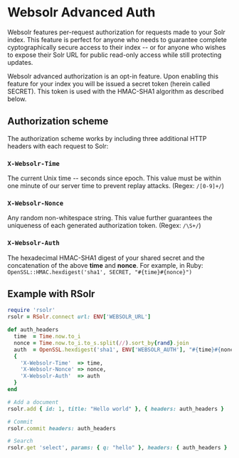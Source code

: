 # Websolr Advanced Auth

Websolr features per-request authorization for requests made to your Solr
index.  This feature is perfect for anyone who needs to guarantee complete
cyptographically secure access to their index -- or for anyone who wishes to
expose their Solr URL for public read-only access while still protecting
updates.

Websolr advanced authorization is an opt-in feature. Upon enabling this feature
for your index you will be issued a secret token (herein called SECRET). This
token is used with the HMAC-SHA1 algorithm as described below.

## Authorization scheme

The authorization scheme works by including three additional HTTP headers with
each request to Solr:

### `X-Websolr-Time`

The current Unix time -- seconds since epoch. This value must be within one
minute of our server time to prevent replay attacks.  (Regex: `/[0-9]+/`)

### `X-Websolr-Nonce`

Any random non-whitespace string. This value further guarantees the uniqueness
of each generated authorization token. (Regex: `/\S+/`)

### `X-Websolr-Auth`

The hexadecimal HMAC-SHA1 digest of your shared secret and the concatenation of
the above **time** and **nonce**. For example, in Ruby:
`OpenSSL::HMAC.hexdigest('sha1', SECRET, "#{time}#{nonce}")`

## Example with RSolr

```ruby
require 'rsolr'
rsolr = RSolr.connect url: ENV['WEBSOLR_URL']

def auth_headers
  time  = Time.now.to_i
  nonce = Time.now.to_i.to_s.split(//).sort_by{rand}.join
  auth  = OpenSSL.hexdigest('sha1', ENV['WEBSOLR_AUTH'], "#{time}#{nonce}")
  {
    'X-Websolr-Time'  => time,
    'X-Websolr-Nonce' => nonce,
    'X-Websolr-Auth'  => auth
  }
end

# Add a document
rsolr.add { id: 1, title: "Hello world" }, { headers: auth_headers }

# Commit
rsolr.commit headers: auth_headers

# Search
rsolr.get 'select', params: { q: "hello" }, headers: { auth_headers }

```

